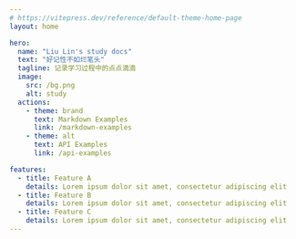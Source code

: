 ```yaml
---
# https://vitepress.dev/reference/default-theme-home-page
layout: home

hero:
  name: "Liu Lin's study docs"
  text: "好记性不如烂笔头"
  tagline: 记录学习过程中的点点滴滴
  image:
    src: /bg.png
    alt: study
  actions:
    - theme: brand
      text: Markdown Examples
      link: /markdown-examples
    - theme: alt
      text: API Examples
      link: /api-examples

features:
  - title: Feature A
    details: Lorem ipsum dolor sit amet, consectetur adipiscing elit
  - title: Feature B
    details: Lorem ipsum dolor sit amet, consectetur adipiscing elit
  - title: Feature C
    details: Lorem ipsum dolor sit amet, consectetur adipiscing elit
---
```

